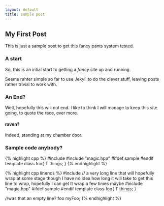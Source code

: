 ```yaml
---
layout: default
title: sample post
---
```


## My First Post

This is just a sample post to get this fancy pants system tested.

### A start

So, this is an intial start to getting a *fancy* site up and running.

Seems rahter simple so far to use Jekyll to do the clever stuff, leaving posts rather trivial to work with.

### An End?

Well, hopefully this will not end. I like to think I will manage to keep this site going, to quote the race, ever more.

#### raven?

Indeed, standing at my chamber door.

### Sample code anybody?

{% highlight cpp %}
#include <string>
#include "magic.hpp"
#ifdef sample
#endif
template<typename T>
class foo{
        T things;
}
{% endhighlight %}

{% highlight cpp linenos %}
#include <string> // a very long line that will hopefully wrap at some stage though I have no idea how long it will take to get this line to wrap, hopefully I can get It wrap a few times maybe
#include "magic.hpp"
#ifdef sample
#endif
template<typename T>
class foo{
	T things;
}

//was that an empty line?
foo myFoo;
{% endhighlight %}
